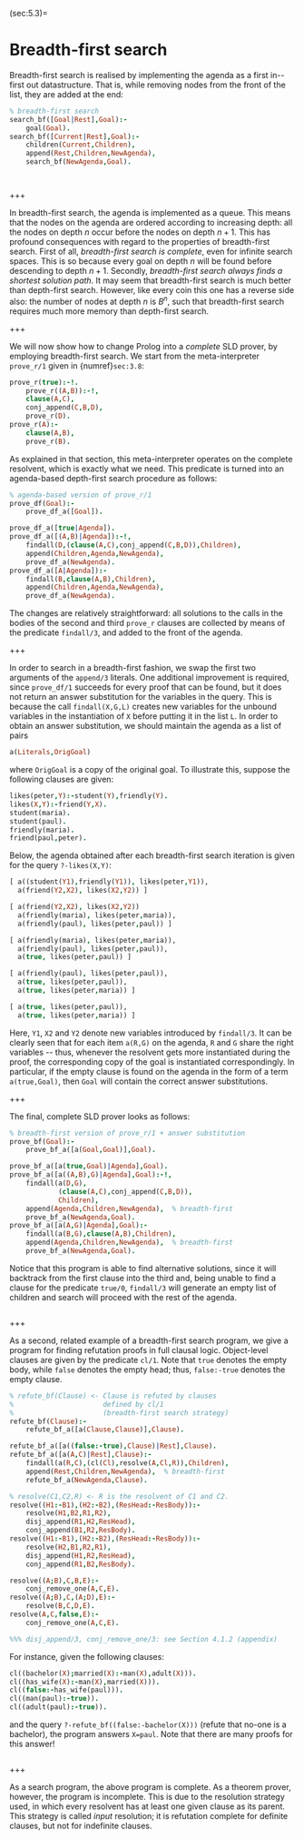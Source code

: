 <!--H3: Section 5.3-->
(sec:5.3)=
# Breadth-first search #

Breadth-first search is realised by implementing the agenda as a first in--first out datastructure. That is, while removing nodes from the front of the list, they are added at the end:
```Prolog
% breadth-first search
search_bf([Goal|Rest],Goal):-
    goal(Goal).
search_bf([Current|Rest],Goal):-
    children(Current,Children),
    append(Rest,Children,NewAgenda),
    search_bf(NewAgenda,Goal).
```
```{swish} swish:search_bf
```

```{exercise} ex:5.2
```

+++

In breadth-first search, the agenda is implemented as a queue. This means that the nodes on the agenda are ordered according to increasing depth: all the nodes on depth $n$ occur before the nodes on depth $n + 1$. This has profound consequences with regard to the properties of breadth-first search. First of all, *breadth-first search is complete*, even for infinite search spaces. This is so because every goal on depth $n$ will be found before descending to depth $n + 1$. Secondly, *breadth-first search always finds a shortest solution path*. It may seem that breadth-first search is much better than depth-first search. However, like every coin this one has a reverse side also: the number of nodes at depth $n$ is $B^n$, such that breadth-first search requires much more memory than depth-first search.

+++

<!--section 3.8-->
We will now show how to change Prolog into a *complete* SLD prover, by employing breadth-first search. We start from the meta-interpreter `prove_r/1` given in {numref}`sec:3.8`:
```Prolog
prove_r(true):-!.
    prove_r((A,B)):-!,
    clause(A,C),
    conj_append(C,B,D),
    prove_r(D).
prove_r(A):-
    clause(A,B),
    prove_r(B).
```
As explained in that section, this meta-interpreter operates on the complete resolvent, which is exactly what we need. This predicate is turned into an agenda-based depth-first search procedure as follows:
```Prolog
% agenda-based version of prove_r/1
prove_df(Goal):-
    prove_df_a([Goal]).

prove_df_a([true|Agenda]).
prove_df_a([(A,B)|Agenda]):-!,
    findall(D,(clause(A,C),conj_append(C,B,D)),Children),
    append(Children,Agenda,NewAgenda),
    prove_df_a(NewAgenda).
prove_df_a([A|Agenda]):-
    findall(B,clause(A,B),Children),
    append(Children,Agenda,NewAgenda),
    prove_df_a(NewAgenda).
```
The changes are relatively straightforward: all solutions to the calls in the bodies of the second and third `prove_r` clauses are collected by means of the predicate `findall/3`, and added to the front of the agenda.

+++

In order to search in a breadth-first fashion, we swap the first two arguments of the `append/3` literals. One additional improvement is required, since `prove_df/1` succeeds for every proof that can be found, but it does not return an answer substitution for the variables in the query. This is because the call `findall(X,G,L)` creates new variables for the unbound variables in the instantiation of `X` before putting it in the list `L`. In order to obtain an answer substitution, we should maintain the agenda as a list of pairs
```Prolog
a(Literals,OrigGoal)
```
where `OrigGoal` is a copy of the original goal. To illustrate this, suppose the following clauses are given:
```Prolog
likes(peter,Y):-student(Y),friendly(Y).
likes(X,Y):-friend(Y,X).
student(maria).
student(paul).
friendly(maria).
friend(paul,peter).
```
Below, the agenda obtained after each breadth-first search iteration is given for the query `?-likes(X,Y)`:
```Prolog
[ a((student(Y1),friendly(Y1)), likes(peter,Y1)),
  a(friend(Y2,X2), likes(X2,Y2)) ]

[ a(friend(Y2,X2), likes(X2,Y2))
  a(friendly(maria), likes(peter,maria)),
  a(friendly(paul), likes(peter,paul)) ]

[ a(friendly(maria), likes(peter,maria)),
  a(friendly(paul), likes(peter,paul)),
  a(true, likes(peter,paul)) ]

[ a(friendly(paul), likes(peter,paul)),
  a(true, likes(peter,paul)),
  a(true, likes(peter,maria)) ]

[ a(true, likes(peter,paul)),
  a(true, likes(peter,maria)) ]
```
Here, `Y1`, `X2` and `Y2` denote new variables introduced by `findall/3`. It can be clearly seen that for each item `a(R,G)` on the agenda, `R` and `G` share the right variables -- thus, whenever the resolvent gets more instantiated during the proof, the corresponding copy of the goal is instantiated correspondingly. In particular, if the empty clause is found on the agenda in the form of a term `a(true,Goal)`, then `Goal` will contain the correct answer substitutions.

+++

The final, complete SLD prover looks as follows:
```Prolog
% breadth-first version of prove_r/1 + answer substitution
prove_bf(Goal):-
    prove_bf_a([a(Goal,Goal)],Goal).

prove_bf_a([a(true,Goal)|Agenda],Goal).
prove_bf_a([a((A,B),G)|Agenda],Goal):-!,
    findall(a(D,G),
            (clause(A,C),conj_append(C,B,D)),
            Children),
    append(Agenda,Children,NewAgenda),  % breadth-first
    prove_bf_a(NewAgenda,Goal).
prove_bf_a([a(A,G)|Agenda],Goal):-
    findall(a(B,G),clause(A,B),Children),
    append(Agenda,Children,NewAgenda),  % breadth-first
    prove_bf_a(NewAgenda,Goal).
```
Notice that this program is able to find alternative solutions, since it will backtrack from the first clause into the third and, being unable to find a clause for the predicate `true/0`, `findall/3` will generate an empty list of children and search will proceed with the rest of the agenda.

```{exercise} ex:5.3
```

+++

As a second, related example of a breadth-first search program, we give a program for finding refutation proofs in full clausal logic. Object-level clauses are given by the predicate `cl/1`. Note that `true` denotes the empty body, while `false` denotes the empty head; thus, `false:-true` denotes the empty clause.
```Prolog
% refute_bf(Clause) <- Clause is refuted by clauses
%                      defined by cl/1
%                      (breadth-first search strategy)
refute_bf(Clause):-
    refute_bf_a([a(Clause,Clause)],Clause).

refute_bf_a([a((false:-true),Clause)|Rest],Clause).
refute_bf_a([a(A,C)|Rest],Clause):-
    findall(a(R,C),(cl(Cl),resolve(A,Cl,R)),Children),
    append(Rest,Children,NewAgenda),  % breadth-first
    refute_bf_a(NewAgenda,Clause).

% resolve(C1,C2,R) <- R is the resolvent of C1 and C2.
resolve((H1:-B1),(H2:-B2),(ResHead:-ResBody)):-
    resolve(H1,B2,R1,R2),
    disj_append(R1,H2,ResHead),
    conj_append(B1,R2,ResBody).
resolve((H1:-B1),(H2:-B2),(ResHead:-ResBody)):-
    resolve(H2,B1,R2,R1),
    disj_append(H1,R2,ResHead),
    conj_append(R1,B2,ResBody).

resolve((A;B),C,B,E):-
    conj_remove_one(A,C,E).
resolve((A;B),C,(A;D),E):-
    resolve(B,C,D,E).
resolve(A,C,false,E):-
    conj_remove_one(A,C,E).

%%% disj_append/3, conj_remove_one/3: see Section 4.1.2 (appendix)
```
<!--Appendix A.2-->
For instance, given the following clauses:
```Prolog
cl((bachelor(X);married(X):-man(X),adult(X))).
cl((has_wife(X):-man(X),married(X))).
cl((false:-has_wife(paul))).
cl((man(paul):-true)).
cl((adult(paul):-true)).
```
and the query `?-refute_bf((false:-bachelor(X)))` (refute that no-one is a bachelor), the program answers `X=paul`. Note that there are many proofs for this answer!

```{exercise} ex:5.4
```

+++

As a search program, the above program is complete. As a theorem prover, however, the program is incomplete. This is due to the resolution strategy used, in which every resolvent has at least one given clause as its parent. This strategy is called *input* resolution; it is refutation complete for definite clauses, but not for indefinite clauses.
